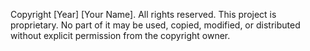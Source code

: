 Copyright [Year] [Your Name]. All rights reserved.
This project is proprietary. No part of it may be used, copied, modified, or distributed without explicit permission from the copyright owner.
